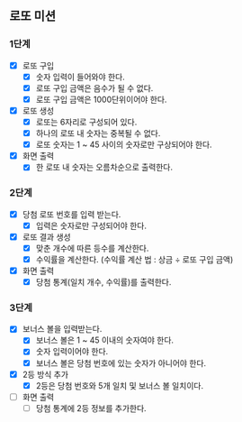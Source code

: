 ## 로또 미션

### 1단계

- [x] 로또 구입
    - [x] 숫자 입력이 들어와야 한다.
    - [x] 로또 구입 금액은 음수가 될 수 없다.
    - [x] 로또 구입 금액은 1000단위이어야 한다.
- [x] 로또 생성
    - [x] 로또는 6자리로 구성되어 있다.
    - [x] 하나의 로또 내 숫자는 중복될 수 없다.
    - [x] 로또 숫자는 1 ~ 45 사이의 숫자로만 구상되어야 한다.
- [x] 화면 출력
    - [x] 한 로또 내 숫자는 오름차순으로 출력한다.

### 2단계

- [x] 당첨 로또 번호를 입력 받는다.
    - [x] 입력은 숫자로만 구성되어야 한다.
- [x] 로또 결과 생성
    - [x] 맞춘 개수에 따른 등수를 계산한다.
    - [x] 수익률을 계산한다. (수익률 계산 법 : 상금 ÷ 로또 구입 금액)
- [x] 화면 출력
    - [x] 당첨 통계(일치 개수, 수익률)를 출력한다.

### 3단계

- [x] 보너스 볼을 입력받는다.
    - [x] 보너스 볼은 1 ~ 45 이내의 숫자여야 한다.
    - [x] 숫자 입력이어야 한다.
    - [x] 보너스 볼은 당첨 번호에 있는 숫자가 아니어야 한다.
- [x] 2등 방식 추가
    - [x] 2등은 당첨 번호와 5개 일치 및 보너스 볼 일치이다.
- [ ] 화면 출력
    - [ ] 당첨 통계에 2등 정보를 추가한다.
